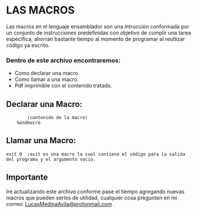 # LAS MACROS 

Las macros en el lenguaje ensamblador son una intrucción conformada por un conjunto de instrucciones predefinidas con objetivo de cumplir una tarea especifica,
ahorran bastante tiempo al momento de programar al reutlizar código ya escrito.

### Dentro de este archivo encontraremos:
- Como declarar una macro.
- Como llamar a una macro.
- Pdf imprimible con el contenido tratado.

## Declarar una Macro:

``` %macro (nombre) (cantidad de argumentos)
        (contenido de la macro)
    %endmacro
```

## Llamar una Macro:

`exit 0  ;exit es una macro la cual contiene el código para la salida del programa y el argumento vacio.`

## Importante

Ire actualizando este archivo conforme pase el tiempo agregando nuevas macros que pueden serles de utilidad, cualquier cosa pregunten en mi correo:
LucasMedinaAvila@protonmail.com .